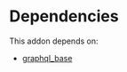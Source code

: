 # Dependencies

This addon depends on:

- [graphql_base](https://github.com/bringout/oca-technical)
